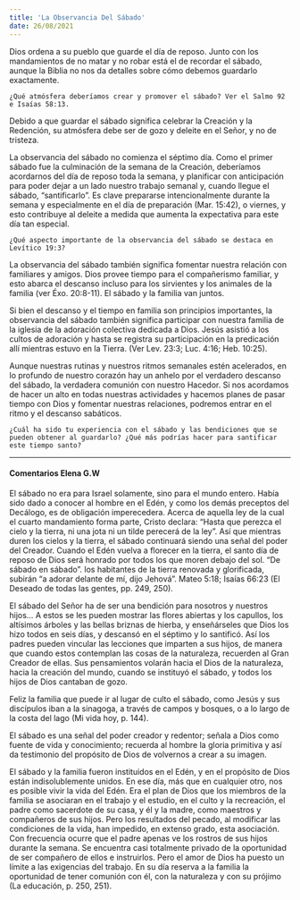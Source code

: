 ```yaml
---
title: 'La Observancia Del Sábado'
date: 26/08/2021
---
```


Dios ordena a su pueblo que guarde el día de reposo. Junto con los mandamientos de no matar y no robar está el de recordar el sábado, aunque la Biblia no nos da detalles sobre cómo debemos guardarlo exactamente.

`¿Qué atmósfera deberíamos crear y promover el sábado? Ver el Salmo 92 e Isaías 58:13.`

Debido a que guardar el sábado significa celebrar la Creación y la Redención, su atmósfera debe ser de gozo y deleite en el Señor, y no de tristeza.

La observancia del sábado no comienza el séptimo día. Como el primer sábado fue la culminación de la semana de la Creación, deberíamos acordarnos del día de reposo toda la semana, y planificar con anticipación para poder dejar a un lado nuestro trabajo semanal y, cuando llegue el sábado, “santificarlo”. Es clave prepararse intencionalmente durante la semana y especialmente en el día de preparación (Mar. 15:42), o viernes, y esto contribuye al deleite a medida que aumenta la expectativa para este día tan especial.

`¿Qué aspecto importante de la observancia del sábado se destaca en Levítico 19:3?`

La observancia del sábado también significa fomentar nuestra relación con familiares y amigos. Dios provee tiempo para el compañerismo familiar, y esto abarca el descanso incluso para los sirvientes y los animales de la familia (ver Éxo. 20:8-11). El sábado y la familia van juntos.

Si bien el descanso y el tiempo en familia son principios importantes, la observancia del sábado también significa participar con nuestra familia de la iglesia de la adoración colectiva dedicada a Dios. Jesús asistió a los cultos de adoración y hasta se registra su participación en la predicación allí mientras estuvo en la Tierra. (Ver Lev. 23:3; Luc. 4:16; Heb. 10:25).

Aunque nuestras rutinas y nuestros ritmos semanales estén acelerados, en lo profundo de nuestro corazón hay un anhelo por el verdadero descanso del sábado, la verdadera comunión con nuestro Hacedor. Si nos acordamos de hacer un alto en todas nuestras actividades y hacemos planes de pasar tiempo con Dios y fomentar nuestras relaciones, podremos entrar en el ritmo y el descanso sabáticos.

`¿Cuál ha sido tu experiencia con el sábado y las bendiciones que se pueden obtener al guardarlo? ¿Qué más podrías hacer para santificar este tiempo santo?`

---

#### Comentarios Elena G.W

El sábado no era para Israel solamente, sino para el mundo entero. Había sido dado a conocer al hombre en el Edén, y como los demás preceptos del Decálogo, es de obligación imperecedera. Acerca de aquella ley de la cual el cuarto mandamiento forma parte, Cristo declara: “Hasta que perezca el cielo y la tierra, ni una jota ni un tilde perecerá de la ley”. Así que mientras duren los cielos y la tierra, el sábado continuará siendo una señal del poder del Creador. Cuando el Edén vuelva a florecer en la tierra, el santo día de reposo de Dios será honrado por todos los que moren debajo del sol. “De sábado en sábado”. los habitantes de la tierra renovada y glorificada, subirán “a adorar delante de mí, dijo Jehová”. Mateo 5:18; Isaías 66:23 (El Deseado de todas las gentes, pp. 249, 250).

El sábado del Señor ha de ser una bendición para nosotros y nuestros hijos… A estos se les pueden mostrar las flores abiertas y los capullos, los altísimos árboles y las bellas briznas de hierba, y enseñárseles que Dios los hizo todos en seis días, y descansó en el séptimo y lo santificó. Así los padres pueden vincular las lecciones que imparten a sus hijos, de manera que cuando estos contemplan las cosas de la naturaleza, recuerden al Gran Creador de ellas. Sus pensamientos volarán hacia el Dios de la naturaleza, hacia la creación del mundo, cuando se instituyó el sábado, y todos los hijos de Dios cantaban de gozo.

Feliz la familia que puede ir al lugar de culto el sábado, como Jesús y sus discípulos iban a la sinagoga, a través de campos y bosques, o a lo largo de la costa del lago (Mi vida hoy, p. 144).

El sábado es una señal del poder creador y redentor; señala a Dios como fuente de vida y conocimiento; recuerda al hombre la gloria primitiva y así da testimonio del propósito de Dios de volvernos a crear a su imagen.

El sábado y la familia fueron instituidos en el Edén, y en el propósito de Dios están indisolublemente unidos. En ese día, más que en cualquier otro, nos es posible vivir la vida del Edén. Era el plan de Dios que los miembros de la familia se asociaran en el trabajo y el estudio, en el culto y la recreación, el padre como sacerdote de su casa, y él y la madre, como maestros y compañeros de sus hijos. Pero los resultados del pecado, al modificar las condiciones de la vida, han impedido, en extenso grado, esta asociación. Con frecuencia ocurre que el padre apenas ve los rostros de sus hijos durante la semana. Se encuentra casi totalmente privado de la oportunidad de ser compañero de ellos e instruirlos. Pero el amor de Dios ha puesto un límite a las exigencias del trabajo. En su día reserva a la familia la oportunidad de tener comunión con él, con la naturaleza y con su prójimo (La educación, p. 250, 251).